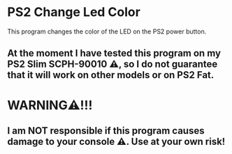 # PS2 Change Led Color

This program changes the color of the LED on the PS2 power button.

## At the moment I have tested this program on my PS2 Slim SCPH-90010 ⚠️, so I do not guarantee that it will work on other models or on PS2 Fat.

# WARNING⚠️!!!

## I am NOT responsible if this program causes damage to your console ⚠️. Use at your own risk!

